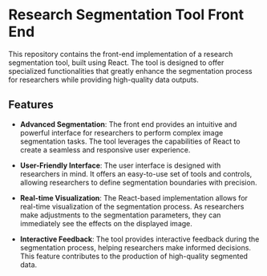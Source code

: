 # Research Segmentation Tool Front End

This repository contains the front-end implementation of a research segmentation tool, built using React. The tool is designed to offer specialized functionalities that greatly enhance the segmentation process for researchers while providing high-quality data outputs. 

## Features

- **Advanced Segmentation**: The front end provides an intuitive and powerful interface for researchers to perform complex image segmentation tasks. The tool leverages the capabilities of React to create a seamless and responsive user experience.

- **User-Friendly Interface**: The user interface is designed with researchers in mind. It offers an easy-to-use set of tools and controls, allowing researchers to define segmentation boundaries with precision.

- **Real-time Visualization**: The React-based implementation allows for real-time visualization of the segmentation process. As researchers make adjustments to the segmentation parameters, they can immediately see the effects on the displayed image.

- **Interactive Feedback**: The tool provides interactive feedback during the segmentation process, helping researchers make informed decisions. This feature contributes to the production of high-quality segmented data.

